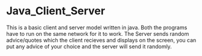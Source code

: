 # Java_Client_Server
This is a basic client and server model written in java.
Both the programs have to run on the same network for it to work.
The Server sends random advice/quotes which the client recieves and displays on the screen, you can put any advice of your choice and the server will send it randomly.
